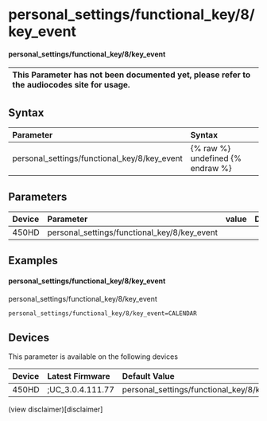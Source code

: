 ﻿---
description: personal_settings/functional_key/8/key_event
search:
    keywords: ['personal_settings','functional_key','8','key_event']
---

# personal_settings/functional_key/8/key_event

#### personal_settings/functional_key/8/key_event


| This Parameter has not been documented yet, please refer to the audiocodes site for usage.  |
| :--- |

## Syntax
| Parameter | Syntax |
| :--- | :--- |
|personal_settings/functional_key/8/key_event | {% raw %} undefined {% endraw %} |

## Parameters
|Device|Parameter|value|Description|
|:---|:---|:---|:---|
| 450HD | personal_settings/functional_key/8/key_event |  |  |

## Examples
#### personal_settings/functional_key/8/key_event

personal_settings/functional_key/8/key_event

```
personal_settings/functional_key/8/key_event=CALENDAR
```

## Devices
This parameter is available on the following devices

| Device | Latest Firmware | Default Value |
|:---|:---|:---|
| 450HD | ;UC_3.0.4.111.77 | personal_settings/functional_key/8/key_event=CALENDAR 

(view disclaimer)[disclaimer]
